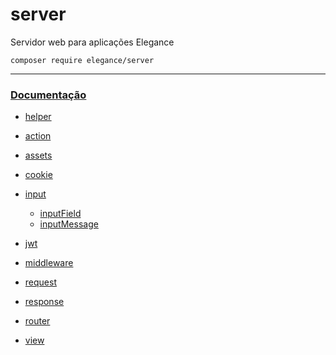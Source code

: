 # server
Servidor web para aplicações Elegance

    composer require elegance/server

---

### [Documentação](https://github.com/php-elegance/server/blob/main/.doc)

- [helper](https://github.com/php-elegance/server/blob/main/.doc/_helper.md)

- [action](https://github.com/php-elegance/server/blob/main/.doc/action.md)
- [assets](https://github.com/php-elegance/server/blob/main/.doc/assets.md)
- [cookie](https://github.com/php-elegance/server/blob/main/.doc/cookie.md)
- [input](https://github.com/php-elegance/server/blob/main/.doc/input.md)
    - [inputField](https://github.com/php-elegance/server/blob/main/.doc/inputField.md)
    - [inputMessage](https://github.com/php-elegance/server/blob/main/.doc/inputMessage.md)
- [jwt](https://github.com/php-elegance/server/blob/main/.doc/jwt.md)
- [middleware](https://github.com/php-elegance/server/blob/main/.doc/middleware.md)
- [request](https://github.com/php-elegance/server/blob/main/.doc/request.md)
- [response](https://github.com/php-elegance/server/blob/main/.doc/response.md)
- [router](https://github.com/php-elegance/server/blob/main/.doc/router.md)
- [view](https://github.com/php-elegance/server/blob/main/.doc/view.md)